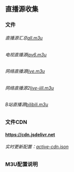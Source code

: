 ## 直播源收集

### 文件

###### 直播源汇总[all.m3u](all.m3u)

###### 电视直播源[ipv6.m3u](ipv6.m3u)

###### 网络直播源[live.m3u](live.m3u)

###### 网络直播源2[live-iill.m3u](live-iill.m3u)

###### B站直播源[bilibili.m3u](https://cdn.jsdelivr.net/gh/xdozhao/iptv@refs/heads/master/m3u/bilibili.m3u)



### 文件CDN
#### https://cdn.jsdelivr.net
###### 实时更新配置：[active-cdn.json](https://cdn.jsdelivr.net/gh/xdozhao/iptv@refs/heads/master/tgyy/config/active-cdn.json)


### M3U配置说明
```m3u
```


